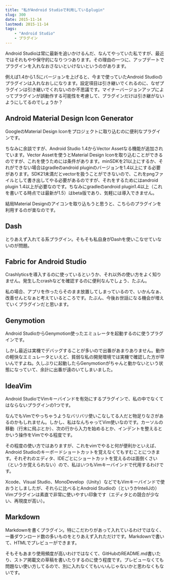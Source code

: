 ```yaml
---
title: "私がAndroid Studioで利用しているplugin"
slug: 300
date: 2015-11-14
lastmod: 2015-11-14
tags:
    - "Android Studio"
    - プラグイン
---
```


Android Studioは常に最新を追いかけるんだ、なんてやっていた私ですが、最近ではそれもやや保守的になりつつあります。その理由の一つに、アップデートでプラグインを入れなおさないといけないというのがあります。

例えば1.4から1.5にバージョンを上げると、今まで使っていたAndroid Studioのプラグインは入れなおしになります。設定項目は引き継いでくれるのに、なぜプラグインは引き継いでくれないのか不思議です。マイナーバージョンアップによってプラグインが誤動作する可能性を考慮して、プラグインだけは引き継がないようにしてるのでしょうか？


## Android Material Design Icon Generator


GoogleのMaterial Design Iconをプロジェクトに取り込むのに便利なプラグインです。

ちなみに余談ですが、Android Studio 1.4からVector Assetなる機能が追加されています。Vector Assetを使うとMaterial Design Iconを取り込むことができるのですが、これを使うためには条件があります。minSDKを21以上にするか、それができない場合はgradleのandroid pluginのバージョンを1.4以上にする必要があります。SDK21未満だとvectorを扱うことができないので、これをpngファイルとして書き出してやる必要があるのですが、それをするためにはandroid plugin 1.4以上が必要なのです。ちなみにgradleのandroid plugin1.4以上（これを書いてる時点では最新が1.5）はbeta版であり、気軽には導入できません。

結局Material Designのアイコンを取り込もうと思うと、こちらのプラグインを利用するのが楽なのです。


## Dash


とりあえず入れてる系プラグイン。そもそも私自身がDashを使いこなせていないのが問題。


## Fabric for Android Studio


Crashlyticsを導入するのに使っているというか、それ以外の使い方をよく知りません。発生したcrashなどを確認するのに便利なんでしょう、たぶん。

私の場合、アプリを作ったらそのまま放置してしまっているので、いかんなぁ、改善せんとなぁと考えているところです。たぶん、今後お世話になる機会が増えていくプラグインだと思います。


## Genymotion


Android StudioからGenymotion使ったエミュレータを起動するのに使うプラグインです。

しかし最近は実機でデバッグすることが多いので出番があまりありません。動作の軽快なエミュレータといえど、貧弱な私の開発環境では実機で確認した方が早いんですよね。久しぶりに起動したらGenymotionがちゃんと動かないという状態になっていて、余計に出番が遠のいてしまいました。


## IdeaVim


Android StudioでVimキーバインドを有効にするプラグインで、私の中でなくてはならないプラグインの1つです。

なんでもVimでやっちゃうようなバリバリ使いこなしてる人だと物足りなさがあるのかもしれません。しかし、私はなんちゃってVim使いなのです。カーソルの移動（行末に飛ぶとか）、次の行から入力を始めるとか、インデントを整えるとかいう操作をVimでやる程度です。

その程度の使い方ではありますが、これをvimでやると何が便利かといえば、Android Studioのキーボードショートカットを覚えなくてもすむことにつきます。それぞれのエディタ、IDEごとにショートカットを覚えるのは面倒くさい（というか覚えられない）ので、私はいつもVimキーバインドで代用するわけです。

Xcode、Visual Studio、MonoDevelop（Unity）などでもVimキーバインドで使おうとしましたが、それらに比べるとAndroid Studioの（というかInteliJの）Vimプラグインは素直で非常に使いやすい印象です（エディタとの競合が少ない、再現度が高い）。


## Markdown


Markdownを書くプラグイン。特にこだわりがあって入れているわけではなく、一番ダウンロード数の多いものをとりあえず入れただけです。Markdownで書いて、HTMLでプレビューができます。

そもそもあまり使用頻度が高いわけではなくて、GitHubのREADME.md書いたり、ストア掲載文の草稿を書いたりするのに使う程度です。プレビューなくても問題ない使い方してるので、別に入れなくてもいいんじゃないかと思わなくもないです。


  